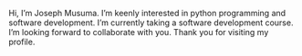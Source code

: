 Hi, I’m Joseph Musuma. I’m keenly interested in python programming and software development. I’m currently taking a software development course. I’m looking forward to collaborate with you. Thank you for visiting my profile.



<!---
JosephMusuma/JosephMusuma is a ✨ special ✨ repository because its `README.md` (this file) appears on your GitHub profile.
You can click the Preview link to take a look at your changes.
--->
